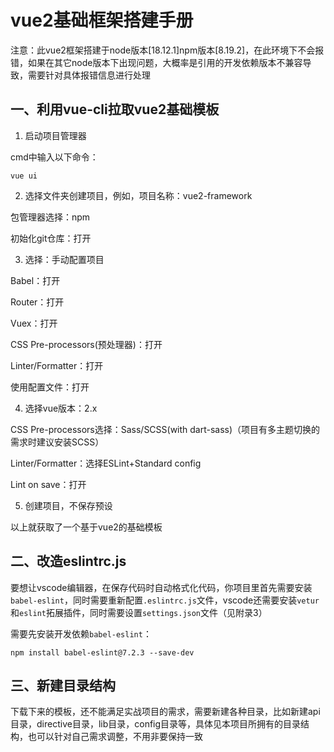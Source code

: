 # vue2基础框架搭建手册

注意：此vue2框架搭建于node版本[18.12.1]npm版本[8.19.2]，在此环境下不会报错，如果在其它node版本下出现问题，大概率是引用的开发依赖版本不兼容导致，需要针对具体报错信息进行处理

## 一、利用vue-cli拉取vue2基础模板

1) 启动项目管理器

cmd中输入以下命令：

```
vue ui
```

2) 选择文件夹创建项目，例如，项目名称：vue2-framework

包管理器选择：npm

初始化git仓库：打开

3) 选择：手动配置项目

Babel：打开

Router：打开

Vuex：打开

CSS Pre-processors(预处理器)：打开

Linter/Formatter：打开

使用配置文件：打开

4) 选择vue版本：2.x

CSS Pre-processors选择：Sass/SCSS(with dart-sass)（项目有多主题切换的需求时建议安装SCSS）

Linter/Formatter：选择ESLint+Standard config

Lint on save：打开

5) 创建项目，不保存预设

以上就获取了一个基于vue2的基础模板

## 二、改造eslintrc.js

要想让vscode编辑器，在保存代码时自动格式化代码，你项目里首先需要安装`babel-eslint`，同时需要重新配置`.eslintrc.js`文件，vscode还需要安装`vetur`和`eslint`拓展插件，同时需要设置`settings.json`文件（见附录3）

需要先安装开发依赖`babel-eslint`：

```
npm install babel-eslint@7.2.3 --save-dev
```

## 三、新建目录结构

下载下来的模板，还不能满足实战项目的需求，需要新建各种目录，比如新建api目录，directive目录，lib目录，config目录等，具体见本项目所拥有的目录结构，也可以针对自己需求调整，不用非要保持一致

